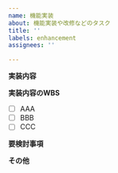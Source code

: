 ```yaml
---
name: 機能実装
about: 機能実装や改修などのタスク
title: ''
labels: enhancement
assignees: ''

---
```


**実装内容**
<!-- 実装する内容の概要を以下に記載 -->

**実装内容のWBS**
- [ ] AAA
- [ ] BBB
- [ ] CCC

**要検討事項**
<!-- 実装における懸念等、解決する課題があれば以下に記載 -->

**その他**
<!-- その他特記事項を以下に記載 -->
